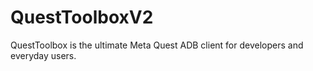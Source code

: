 # QuestToolboxV2
QuestToolbox is the ultimate Meta Quest ADB client for developers and everyday users.
